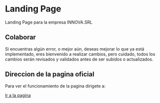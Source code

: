 # Landing Page

Landing Page para la empresa INNOVA.SRL


## Colaborar

Si encuentras algún error, o mejor aún, deseas mejorar lo que ya está implementado, eres bienvenido a realizar cambios, pero cuidado, todos los cambios serán revisados y validados antes de ser subidos o actualizados.

## Direccion de la pagina oficial

Para ver el funcionamiento de la pagina dirigete a:

[Ir a la pagina](https://upea.bo)
